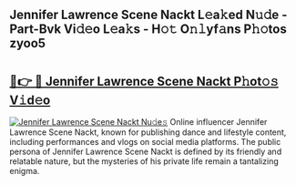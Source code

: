 ## Jennifer Lawrence Scene Nackt L𝚎a𝚔ed N𝚞𝚍e - Part-Bvk Vi𝚍𝚎o L𝚎a𝚔s - H𝚘𝚝 O𝚗𝚕yf𝚊ns P𝚑𝚘tos zyoo5

# <h2><a href="http://kfeanov.oniu.top/?m=Jennifer+Lawrence+Scene+Nackt">🔗👉 🔴 Jennifer Lawrence Scene Nackt P𝚑ot𝚘𝚜 V𝚒d𝚎o</a></h2>

[![Jennifer Lawrence Scene Nackt Nu𝚍e𝚜](https://i.imgur.com/0qMVB7G.gif)](http://kfeanov.oniu.top/?m=Jennifer+Lawrence+Scene+Nackt)
Online influencer Jennifer Lawrence Scene Nackt, known for publishing dance and lifestyle content, including performances and vlogs on social media platforms. The public persona of Jennifer Lawrence Scene Nackt is defined by its friendly and relatable nature, but the mysteries of his private life remain a tantalizing enigma.  
